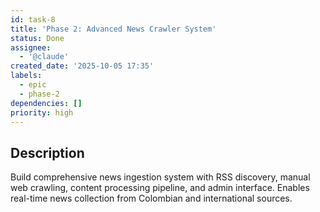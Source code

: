 ```yaml
---
id: task-8
title: 'Phase 2: Advanced News Crawler System'
status: Done
assignee:
  - '@claude'
created_date: '2025-10-05 17:35'
labels:
  - epic
  - phase-2
dependencies: []
priority: high
---
```


## Description

<!-- SECTION:DESCRIPTION:BEGIN -->
Build comprehensive news ingestion system with RSS discovery, manual web crawling, content processing pipeline, and admin interface. Enables real-time news collection from Colombian and international sources.
<!-- SECTION:DESCRIPTION:END -->
